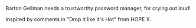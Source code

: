 Barton Gellman needs a trustworthy password manager, for crying out loud!

Inspired by comments in "Drop it like it's Hot" from HOPE X.
